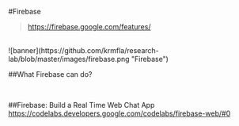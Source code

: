 #Firebase
>https://firebase.google.com/features/
<br>
![banner](https://github.com/krmfla/research-lab/blob/master/images/firebase.png "Firebase")



##What Firebase can do?

<br>

##Firebase: Build a Real Time Web Chat App
https://codelabs.developers.google.com/codelabs/firebase-web/#0
